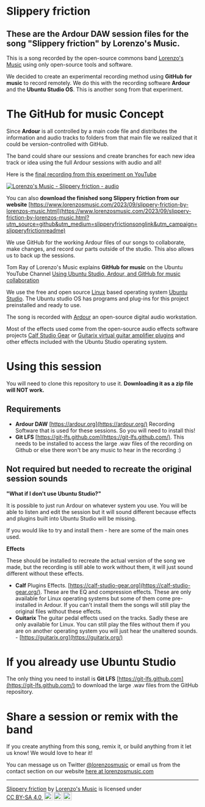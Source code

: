 # Slippery friction
## These are the Ardour DAW session files for the song "Slippery friction" by Lorenzo's Music.

This is a song recorded by the open-source commons band [Lorenzo's Music](https://www.lorenzosmusic.com/?utm_source=github&utm_medium=bandlink&utm_campaign=slipperyfrictionreadme) using only open-source tools and software.

We decided to create an experimental recording method using **GitHub for music** to record remotely. We do this with the recording software **Ardour** and the **Ubuntu Studio OS**. This is another song from that experiment.

# The GitHub for music Concept
Since **Ardour** is all controlled by a main code file and distributes the information and audio tracks to folders from that main file we realized that it could be version-controlled with GitHub. 

The band could share our sessions and create branches for each new idea track or idea using the full Ardour sessions with audio and all!

Here is the [final recording from this experiment on YouTube](https://youtu.be/P3qRj8uPYzc)

[![Lorenzo's Music - Slippery friction - audio](https://lh3.googleusercontent.com/T1Jqu2ir5ewnjwoZHR_6bSp0Bj3QtAG1z8WrRgtbm7s1o7jtci2YogDiaURnme5k9GUx3idnHeRyn2Jj=w400-h400-l90-rj)](https://music.youtube.com/watch?v=N6UOPQ_6oYk&si=gmAKyuBu8wlCdyIj)

You can also **download the finished song Slippery friction from our website**
[https://www.lorenzosmusic.com/2023/09/slippery-friction-by-lorenzos-music.html](https://www.lorenzosmusic.com/2023/09/slippery-friction-by-lorenzos-music.html?utm_source=github&utm_medium=slipperyfrictionsonglink&utm_campaign=slipperyfrictionreadme)

We use GitHub for the working Ardour files of our songs to collaborate, make changes, and record our parts outside of the studio. This also allows us to back up the sessions.

Tom Ray of Lorenzo's Music explains **GitHub for music** on the Ubuntu YouTube Channel [Using Ubuntu Studio, Ardour, and GitHub for music collaboration](https://youtu.be/gB7AsFbtJic?si=QWUdkPWiO-VU_yAF&t=30)

We use the free and open source [Linux](https://www.linux.org/) based operating system [Ubuntu Studio](https://ubuntustudio.org/). The Ubuntu studio OS has programs and plug-ins for this project preinstalled and ready to use.

The song is recorded with [Ardour](https://ardour.org/) an open-source digital audio workstation.

Most of the effects used come from the open-source audio effects software projects [Calf Studio Gear](https://calf-studio-gear.org/) or [Guitarix virtual guitar amplifier plugins](https://guitarix.org/) and other effects included with the Ubuntu Studio operating system.

# Using this session
You will need to clone this repository to use it. **Downloading it as a zip file will NOT work.**

## Requirements
* **Ardour DAW** [https://ardour.org](https://ardour.org/) Recording Software that is used for these sessions. So you will need to install this!
* **Git LFS** [https://git-lfs.github.com](https://git-lfs.github.com/). This needs to be installed to access the large .wav files of the recording on Github or else there won't be any music to hear in the recording :)

## Not required but needed to recreate the original session sounds

**"What if I don't use Ubuntu Studio?"**

It is possible to just run Ardour on whatever system you use. You will be able to listen and edit the session but it will sound different because effects and plugins built into Ubuntu Studio will be missing.

If you would like to try and install them - here are some of the main ones used.

**Effects**

These should be installed to recreate the actual version of the song we made, but the recording is still able to work without them, it will just sound different without these effects.
* **Calf** Plugins Effects. [https://calf-studio-gear.org](https://calf-studio-gear.org/). These are the EQ and compression effects. These are only available for Linux operating systems but some of them come pre-installed in Ardour. If you can't install them the songs will still play the original files without these effects.
* **Guitarix** The guitar pedal effects used on the tracks. Sadly these are only available for Linux. You can still play the files without them if you are on another operating system you will just hear the unaltered sounds. - [https://guitarix.org](https://guitarix.org/)

# If you already use Ubuntu Studio
The only thing you need to install is  **Git LFS** [https://git-lfs.github.com](https://git-lfs.github.com/) to download the large .wav files from the GitHub repository.

# Share a session or remix with the band
If you create anything from this song, remix it, or build anything from it let us know! We would love to hear it!

You can message us on Twitter [@lorenzosmusic](https://twitter.com/lorenzosmusic) or email us from the contact section on our website [here at lorenzosmusic.com](https://www.lorenzosmusic.com/p/contact.html?utm_source=github&utm_medium=contactlink&utm_campaign=slipperyfrictionreadme)

---
<p xmlns:cc="http://creativecommons.org/ns#" xmlns:dct="http://purl.org/dc/terms/"><a href="https://www.lorenzosmusic.com/2023/09/slippery-friction-by-lorenzos-music.html" property="dct:title" rel="cc:attributionURL">Slippery friction</a> by <a href="https://www.lorenzosmusic.com" property="cc:attributionName" rel="cc:attributionURL dct:creator">Lorenzo's Music</a> is licensed under <a href="http://creativecommons.org/licenses/by-sa/4.0/?ref=chooser-v1" rel="license noopener noreferrer" style="display: inline-block;" target="_blank">CC BY-SA 4.0 <img src="https://mirrors.creativecommons.org/presskit/icons/cc.svg?ref=chooser-v1" style="height: 22px; margin-left: 3px; vertical-align: text-bottom;"><img src="https://mirrors.creativecommons.org/presskit/icons/by.svg?ref=chooser-v1" style="height: 22px; margin-left: 3px; vertical-align: text-bottom;"><img src="https://mirrors.creativecommons.org/presskit/icons/sa.svg?ref=chooser-v1" style="height: 22px; margin-left: 3px; vertical-align: text-bottom;"></a></p>
